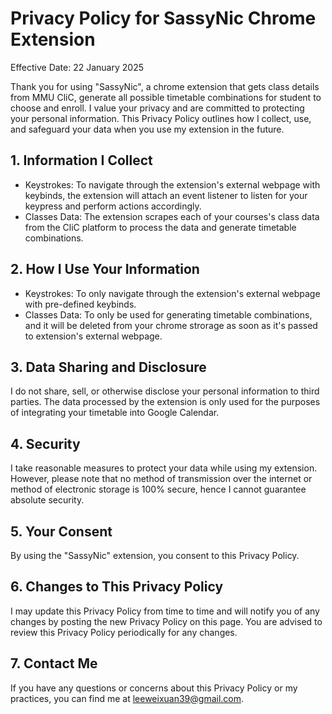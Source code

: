 # Privacy Policy for SassyNic Chrome Extension

Effective Date: 22 January 2025

Thank you for using "SassyNic", a chrome extension that gets class details from MMU CliC, generate all possible timetable combinations for student to choose and enroll. I value your privacy and are committed to protecting your personal information. This Privacy Policy outlines how I collect, use, and safeguard your data when you use my extension in the future.

## 1. Information I Collect
- Keystrokes: To navigate through the extension's external webpage with keybinds, the extension will attach an event listener to listen for your keypress and perform actions accordingly.
- Classes Data: The extension scrapes each of your courses's class data from the CliC platform to process the data and generate timetable combinations.

## 2. How I Use Your Information
- Keystrokes: To only navigate through the extension's external webpage with pre-defined keybinds.
- Classes Data: To only be used for generating timetable combinations, and it will be deleted from your chrome strorage  as soon as it's passed to extension's external webpage.

## 3. Data Sharing and Disclosure
I do not share, sell, or otherwise disclose your personal information to third parties. The data processed by the extension is only used for the purposes of integrating your timetable into Google Calendar.

## 4. Security
I take reasonable measures to protect your data while using my extension. However, please note that no method of transmission over the internet or method of electronic storage is 100% secure, hence I cannot guarantee absolute security.

## 5. Your Consent
By using the "SassyNic" extension, you consent to this Privacy Policy.

## 6. Changes to This Privacy Policy
I may update this Privacy Policy from time to time and will notify you of any changes by posting the new Privacy Policy on this page. You are advised to review this Privacy Policy periodically for any changes.

## 7. Contact Me
If you have any questions or concerns about this Privacy Policy or my practices, you can find me at [leeweixuan39@gmail.com](mailto:leeweixuan39@gmail.com).
